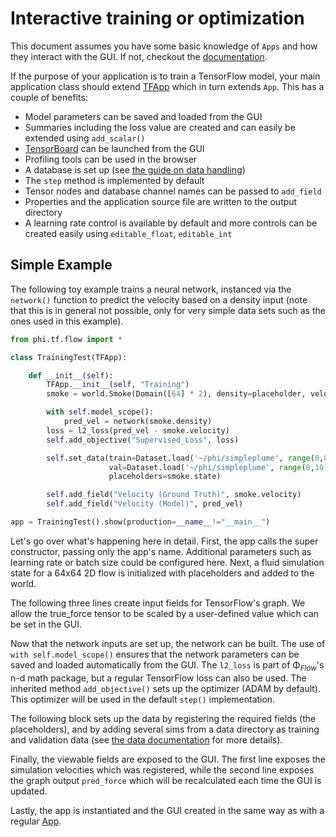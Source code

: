 # Interactive training or optimization

This document assumes you have some basic knowledge of `Apps` and how they interact with the GUI.
If not, checkout the [documentation](Browser_GUI.md).

If the purpose of your application is to train a TensorFlow model, your main application class should extend [TFApp](../phi/tf/app.py) which in turn extends `App`.
This has a couple of benefits:

- Model parameters can be saved and loaded from the GUI
- Summaries including the loss value are created and can easily be extended using `add_scalar()`
- [TensorBoard](https://www.tensorflow.org/guide/summaries_and_tensorboard) can be launched from the GUI
- Profiling tools can be used in the browser
- A database is set up (see [the guide on data handling](Reading_and_Writing_Data.md))
- The `step` method is implemented by default
- Tensor nodes and database channel names can be passed to `add_field`
- Properties and the application source file are written to the output directory
- A learning rate control is available by default and more controls can be created easily using `editable_float`, `editable_int`

## Simple Example

The following toy example trains a neural network, instanced via the `network()` function to predict 
the velocity based on a density input (note that this is in general not possible, only for very simple
data sets such as the ones used in this example).

```python
from phi.tf.flow import *

class TrainingTest(TFApp):

    def __init__(self):
        TFApp.__init__(self, "Training")
        smoke = world.Smoke(Domain([64] * 2), density=placeholder, velocity=placeholder)

        with self.model_scope():
            pred_vel = network(smoke.density)
        loss = l2_loss(pred_vel - smoke.velocity)
        self.add_objective("Supervised_Loss", loss)

        self.set_data(train=Dataset.load('~/phi/simpleplume', range(0,8)),
                      val=Dataset.load('~/phi/simpleplume', range(8,10)),
                      placeholders=smoke.state)

        self.add_field("Velocity (Ground Truth)", smoke.velocity)
        self.add_field("Velocity (Model)", pred_vel)

app = TrainingTest().show(production=__name__!="__main__")
```

Let's go over what's happening here in detail.
First, the app calls the super constructor, passing only the app's name. Additional parameters
such as learning rate or batch size could be configured here.
Next, a fluid simulation state for a 64x64 2D flow is initialized with placeholders and added to the world.

The following three lines create input fields for TensorFlow's graph. We allow the true_force tensor to be scaled by a user-defined value which can be set in the GUI.

Now that the network inputs are set up, the network can be built. The use of `with self.model_scope()` ensures that the network parameters can be saved and loaded automatically from the GUI.
The `l2_loss` is part of Φ<sub>*Flow*</sub>'s n-d math package, but a regular TensorFlow loss can also be used.
The inherited method `add_objective()` sets up the optimizer (ADAM by default). This optimizer will be used in the default `step()` implementation.

The following block sets up the data by registering the required fields (the placeholders), and by adding several sims from a data directory as training and validation data (see [the data documentation](Reading_and_Writing_Data.md) for more details).

Finally, the viewable fields are exposed to the GUI. The first line exposes the simulation velocities which was registered, while the second line exposes the graph output `pred_force` which will be recalculated each time the GUI is updated.

Lastly, the app is instantiated and the GUI created in the same way as with a regular [App](../phi/app/app.py).
